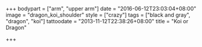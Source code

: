 +++
bodypart = ["arm", "upper arm"]
date = "2016-06-12T23:03:04+08:00"
image = "dragon_koi_shoulder"
style = ["crazy"]
tags = ["black and gray", "dragon", "koi"]
tattoodate = "2013-11-12T22:38:26+08:00"
title = "Koi or Dragon"

+++

